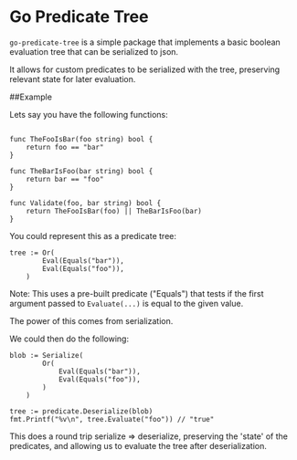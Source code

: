 Go Predicate Tree
============

`go-predicate-tree` is a simple package that implements a basic boolean evaluation tree that can be serialized to json.

It allows for custom predicates to be serialized with the tree, preserving relevant state for later evaluation.

##Example

Lets say you have the following functions:
```golang

func TheFooIsBar(foo string) bool {
    return foo == "bar"
}

func TheBarIsFoo(bar string) bool {
    return bar == "foo"
}

func Validate(foo, bar string) bool {
    return TheFooIsBar(foo) || TheBarIsFoo(bar)
}

```

You could represent this as a predicate tree:

```golang
tree := Or(
        Eval(Equals("bar")),
        Eval(Equals("foo")),
    )
```

Note: This uses a pre-built predicate ("Equals") that tests if the first argument passed to `Evaluate(...)` is equal to the given value.

The power of this comes from serialization.

We could then do the following:

```golang
blob := Serialize(
        Or(
            Eval(Equals("bar")),
            Eval(Equals("foo")),
        )
    )

tree := predicate.Deserialize(blob)
fmt.Printf("%v\n", tree.Evaluate("foo")) // "true"
```

This does a round trip serialize => deserialize, preserving the 'state' of the predicates, and allowing us to evaluate the tree after deserialization.